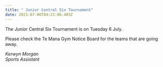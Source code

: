 ```yaml
---
title: " Junior Central Six Tournament"
date: 2021-07-06T04:21:06.403Z
---
```

The Junior Central Six Tournament is on Tuesday 6 July.

Please check the Te Mana Gym Notice Board for the teams that are going away.

*Kerwyn Morgan  
Sports Assistant*
